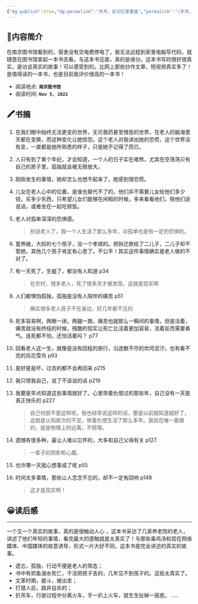 ```yaml
---
{"dg-publish":true,"dg-permalink":"岁月，在记忆里重逢","permalink":"/岁月，在记忆里重逢/","noteIcon":"","created":"2022-11-05","updated":""}
---
```


## 📜**内容简介**
 在南京图书馆看到的，宿舍没有交电费停电了，我无法远程到家里电脑写代码，就随意在图书馆拿起一本书去看。与这本书见面，真的是缘分。这本书写的很好很真实，是访谈真实的故事！可以感受到的。比网上那些炒作文章，短视频真实多了！是值得读的一本书，也是目前我评价很高的一本书！
- 阅读地点: **`南京图书馆`**
- 阅读时间: **`Nov 5, 2022`**

## 🖍️书摘

1. 在我们眼中始终无法更变的世界，无可救药甚至憎恶的世界，在老人的脑海里天都在变换，而这种变化让她惊恐。这个老人对我讲出她的恐慌，这个世界没有变，一直都是她所熟悉的样子，只是她不记得了而已。

2. 人只有到了某个年纪，才会知道，一个人的日子实在难熬，尤其在空荡荡只有自己的房子里，孤独就会被无限放大。

3. 刚刚发生的事情，她却怎么也想不起来了。她感到很恐慌。

4. 儿女在老人心中的位置，是谁也替代不了的，他们并不需要儿女给他们多少钱，买多少东西，只希望儿女们能够在闲暇的时候，多来看看他们，陪他们说说话，或者坐在一起吃顿饭。

5. 老人对孤单深深的恐惧感。
    >别说老人了，我一个人生活了那么多年，对孤单也是有一定的恐惧的。

6. 童养媳，大妈的七个孩子，没一个孝顺的。把拆迁款给了二儿子，二儿子却不管她，其他几个孩子肯定有心思了。不公平！其实这件事情确实是老人做的不对了。

7. 有一天死了，生蛆了，都没有人知道 p34
    >在农村，很多老人，死了很多天才被发现。这就是现实啊

8. 人们都惧怕孤独，孤独是没有人陪伴的痛苦 p51
    >确实很多老人孩子不在身边，好几年都不见的

9. 死多容易啊，两眼一闭，两腿一蹬，痛苦也就那么一瞬间的事情，但是活着，痛苦就没有终结的时候，残酷的现实让死亡比活着更加容易，活着反而需要勇气。连死都不怕，还怕活着吗？ p77

10. 回看老人这一生，就像是没有回程的旅行，沿途数不尽的坎坷泥泞，也有看不完的风花雪月  p93

11. 是好是是坏，过去的都不会再回来 p215

12. 我只恨我自己，说了不该说的话 p219

13. 我要是早点知道这些事情就好了。心里带着仇恨过的那些年，自己没有一天是真正快乐的  p227
    >自己何尝不是这样呢，我也经常说这样的话，要是以前就知道就好了，这就是认知层次的不足。带着仇恨生活了那么多年。我现在唯一能做的，就是物理上的远离，不搭理。

14. 遗憾有很多种，最让人难以忘怀的，大多和自己父母有关  p127. 
    >一辈子的阴影和心魔。

15. 也许哪一天就心想事成了呢 p55
16. 时间太多事情，那些让人念念不忘的，却不一定有回响  p148
    >这才是现实啊！

## 😀读后感
---
一个又一个真实的故事，真的是很触动人心 ，这本书采访了几家养老院的老人，讲述了他们年轻的事情，看完最大的感触就是太真实了！与那些毒鸡汤和现在网络媒体、中国媒体的故意诱导，形式一片大好不同，这本书是完全讲述的真实的故事。
- 遗忘，孤独，行动不便是老人的常态；
- 书中有抓鱼溺水死亡，干活把孩子丢的，几年见不到孩子的。这些太真实了。
- 文革时期，披斗，被出卖；
- 打错人后，跳井自杀的；
- 扒吊车，行驶过程中分离火车，手一扒上火车，就生生扯掉一层皮。
..... 


